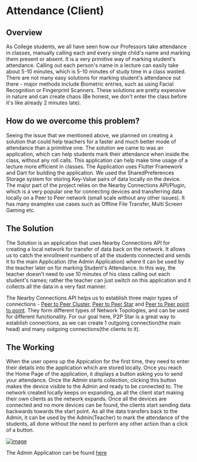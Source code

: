 # Attendance (Client)

## Overview
As College students, we all have seen how our Professors take attendance in classes, manually calling each and every single child's name and marking them present or absent. It is a very primitive way of marking student's attendance. Calling out each person's name in a lecture can easily take about 5-10 minutes, which is 5-10 minutes of study time in a class wasted. There are not many easy solutions for marking student's attendance out there - major methods include Biometric entries, such as using Facial Recognition or Fingerprint Scanners. These solutions are pretty expensive in nature and can create chaos (Be honest, we don't enter the class before it's like already 2 minutes late).

## How do we overcome this problem? 
Seeing the issue that we mentioned above, we planned on creating a solution that could help teachers for a faster and much better mode of attendance than a primitive one. The solution we came to was an application, which can help students mark their attendance when inside the class, without any roll calls. This application can help make time usage of a lecture more efficient in classes.
The Application uses Flutter Framework and Dart for building the application. We used the SharedPreferences Storage system for storing Key-Value pairs of data locally on the device. The major part of the project relies on the Nearby Connections API/Plugin, which is a very popular one for connecting devices and transferring data locally on a Peer to Peer network (small scale without any other issues). It has many examples use cases such as Offline File Transfer, Multi Screen Gaming etc.

 ## The Solution
 The Solution is an application that uses Nearby Connections API for creating a local network for transfer of data back on the network. It allows us to catch the enrollment numbers of all the students connected and sends it to the main Application (the Admin Application) where it can be used by the teacher later on for marking Student's Attendance. In this way, the teacher doesn't need to use 10 minutes of his class calling out each student's names; rather the teacher can just switch on this application and it collects all the data in a very fast manner.

 The Nearby Connections API helps us to establish three major types of connections - [Peer to Peer Cluster](https://developers.google.com/nearby/connections/strategies#p2p_cluster), [Peer to Peer Star](https://developers.google.com/nearby/connections/strategies#p2p_star) and [Peer to Peer point to point](https://developers.google.com/nearby/connections/strategies#p2p_point_to_point). They form different types of Network Topologies, and can be used for different functionality. For our goal here, P2P Star is a great way to establish connections, as we can create 1 outgoing connection(the main head) and many outgoing connections(the clients to it). 

 ## The Working
When the user opens up the Appication for the first time, they need to enter their details into the application which are stored locally. Once you reach the Home Page of the application, it displays a button asking you to send your attendance. Once the Admin starts collection, clicking this button makes the device visible to the Admin and ready to be connected to. The network created locally keeps on expanding, as all the client start making their own clients as the network expands. Once all the devices are connected and no more devices can be found, the clients start sending data backwards towards the start point. As all the data transfers back to the Admin, it can be used by the Admin(Teacher) to mark the attendance of the students, all done without the need to perform any other action than a click of a button.

[![image](https://user-images.githubusercontent.com/75308834/161404677-39517a61-d6c4-4ba4-a03d-4d9020a3818c.png)](https://whimsical.com/hint-RpnXKxzgKB7YspQXzzUMfq)

 The Admin Application can be found [here](https://github.com/iamkrati22/Attendance_admin)
